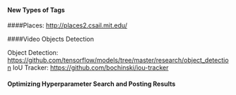 #### New Types of Tags

####Places: http://places2.csail.mit.edu/

####Video Objects Detection 

Object Detection: https://github.com/tensorflow/models/tree/master/research/object_detection
IoU Tracker: https://github.com/bochinski/iou-tracker

#### Optimizing Hyperparameter Search and Posting Results
